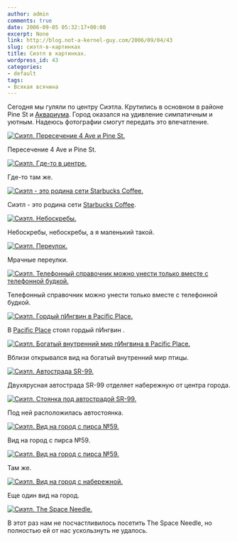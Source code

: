 ```yaml
---
author: admin
comments: true
date: 2006-09-05 05:32:17+00:00
excerpt: None
link: http://blog.not-a-kernel-guy.com/2006/09/04/43
slug: сиэтл-в-картинках
title: Сиэтл в картинках.
wordpress_id: 43
categories:
- default
tags:
- Всякая всячина
---
```


Сегодня мы гуляли по центру Сиэтла. Крутились в основном в районе Pine St и [Аквариума](http://www.seattleaquarium.org). Город оказался на удивление симпатичным и уютным. Надеюсь фотографии смогут передать это впечатление.



[![Сиэтл. Пересечение 4 Ave и Pine St.](http://blog.not-a-kernel-guy.com/wp-content/uploads/2006/08/Seattle_2006-09-04/IMG_2247_small.JPG)](http://blog.not-a-kernel-guy.com/wp-content/uploads/2006/08/Seattle_2006-09-04/IMG_2247.JPG)

Пересечение 4 Ave и Pine St.

  





[![Сиэтл. Где-то в центре.](http://blog.not-a-kernel-guy.com/wp-content/uploads/2006/08/Seattle_2006-09-04/IMG_2253_small.JPG)](http://blog.not-a-kernel-guy.com/wp-content/uploads/2006/08/Seattle_2006-09-04/IMG_2253.JPG)

Где-то там же.

  




[![Сиэтл - это родина сети Starbucks Coffee.](http://blog.not-a-kernel-guy.com/wp-content/uploads/2006/08/Seattle_2006-09-04/IMG_2299_small.JPG)](http://blog.not-a-kernel-guy.com/wp-content/uploads/2006/08/Seattle_2006-09-04/IMG_2299.JPG)

Сиэтл - это родина сети [Starbucks Coffee](http://www.starbucks.com/).

  




[![Сиэтл. Небоскребы.](http://blog.not-a-kernel-guy.com/wp-content/uploads/2006/08/Seattle_2006-09-04/IMG_2263_small.JPG)](http://blog.not-a-kernel-guy.com/wp-content/uploads/2006/08/Seattle_2006-09-04/IMG_2263.JPG)

Небоскребы, небоскребы, а я маленький такой.

  




[![Сиэтл. Переулок.](http://blog.not-a-kernel-guy.com/wp-content/uploads/2006/08/Seattle_2006-09-04/IMG_2257_small.JPG)](http://blog.not-a-kernel-guy.com/wp-content/uploads/2006/08/Seattle_2006-09-04/IMG_2257.JPG)

Мрачные переулки.

  




[![Сиэтл. Телефонный справочник можно унести только вместе с телефонной будкой.](http://blog.not-a-kernel-guy.com/wp-content/uploads/2006/08/Seattle_2006-09-04/IMG_2262_small.JPG)](http://blog.not-a-kernel-guy.com/wp-content/uploads/2006/08/Seattle_2006-09-04/IMG_2262.JPG)

Телефонный справочник можно унести только вместе с телефонной будкой.

  




[![Сиэтл. Гордый пИнгвин в Pacific Place.](http://blog.not-a-kernel-guy.com/wp-content/uploads/2006/08/Seattle_2006-09-04/IMG_2248_small.JPG)](http://blog.not-a-kernel-guy.com/wp-content/uploads/2006/08/Seattle_2006-09-04/IMG_2248.JPG)

В [Pacific Place](http://www.pacificplaceseattle.com) стоял гордый пИнгвин .

  




[![Сиэтл. Богатый внутренний мир пИнгвина в Pacific Place.](http://blog.not-a-kernel-guy.com/wp-content/uploads/2006/08/Seattle_2006-09-04/IMG_2249_small.JPG)](http://blog.not-a-kernel-guy.com/wp-content/uploads/2006/08/Seattle_2006-09-04/IMG_2249.JPG)

Вблизи открывался вид на богатый внутренний мир птицы.

  




[![Сиэтл. Автострада SR-99.](http://blog.not-a-kernel-guy.com/wp-content/uploads/2006/08/Seattle_2006-09-04/IMG_2271_small.JPG)](http://blog.not-a-kernel-guy.com/wp-content/uploads/2006/08/Seattle_2006-09-04/IMG_2271.JPG)

Двухярусная автострада SR-99 отделяет набережную от центра города.

  




[![Сиэтл. Стоянка под автострадой SR-99.](http://blog.not-a-kernel-guy.com/wp-content/uploads/2006/08/Seattle_2006-09-04/IMG_2266_small.JPG)](http://blog.not-a-kernel-guy.com/wp-content/uploads/2006/08/Seattle_2006-09-04/IMG_2266.JPG)

Под ней расположилась автостоянка.

  




[![Сиэтл. Вид на город с пирса №59.](http://blog.not-a-kernel-guy.com/wp-content/uploads/2006/08/Seattle_2006-09-04/IMG_2275_small.JPG)](http://blog.not-a-kernel-guy.com/wp-content/uploads/2006/08/Seattle_2006-09-04/IMG_2275.JPG)

Вид на город с пирса №59.

  




[![Сиэтл. Вид на город с пирса №59.](http://blog.not-a-kernel-guy.com/wp-content/uploads/2006/08/Seattle_2006-09-04/IMG_2276_small.JPG)](http://blog.not-a-kernel-guy.com/wp-content/uploads/2006/08/Seattle_2006-09-04/IMG_2276.JPG)

Там же.

  




[![Сиэтл. Вид на город с набережной.](http://blog.not-a-kernel-guy.com/wp-content/uploads/2006/08/Seattle_2006-09-04/IMG_2240_small.JPG)](http://blog.not-a-kernel-guy.com/wp-content/uploads/2006/08/Seattle_2006-09-04/IMG_2240.JPG)

Еще один вид на город.

  




[![Сиэтл. The Space Needle.](http://blog.not-a-kernel-guy.com/wp-content/uploads/2006/08/Seattle_2006-09-04/IMG_2281_small.JPG)](http://blog.not-a-kernel-guy.com/wp-content/uploads/2006/08/Seattle_2006-09-04/IMG_2281.JPG)

В этот раз нам не посчастливилось посетить The Space Needle, но полностью ей от нас ускользнуть не удалось.

  

